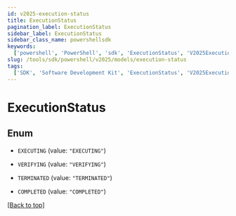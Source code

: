 ```yaml
---
id: v2025-execution-status
title: ExecutionStatus
pagination_label: ExecutionStatus
sidebar_label: ExecutionStatus
sidebar_class_name: powershellsdk
keywords:
  ['powershell', 'PowerShell', 'sdk', 'ExecutionStatus', 'V2025ExecutionStatus']
slug: /tools/sdk/powershell/v2025/models/execution-status
tags:
  ['SDK', 'Software Development Kit', 'ExecutionStatus', 'V2025ExecutionStatus']
---
```


# ExecutionStatus

## Enum

- `EXECUTING` (value: `"EXECUTING"`)

- `VERIFYING` (value: `"VERIFYING"`)

- `TERMINATED` (value: `"TERMINATED"`)

- `COMPLETED` (value: `"COMPLETED"`)

[[Back to top]](#)
